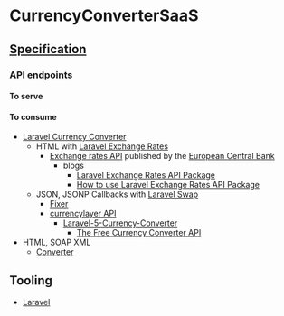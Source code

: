 # CurrencyConverterSaaS

## [Specification](https://github.com/noud/CurrencyConverterSaaS/blob/master/docs/VCN_Development_-_Assignment.pdf)

### API endpoints

#### To serve

#### To consume

- [Laravel Currency Converter](https://danielmellum.com/projects/currency-converter)
    - HTML with [Laravel Exchange Rates](https://github.com/ash-jc-allen/laravel-exchange-rates)
        - [Exchange rates API](http://exchangeratesapi.io) published by the [European Central Bank](https://www.ecb.europa.eu)
            - blogs
                - [Laravel Exchange Rates API Package](https://laravel-news.com/laravel-exchange-rates-api-package)
                - [How to use Laravel Exchange Rates API Package](https://vebcodex.com/how-to-use-laravel-exchange-rates-api-package)
    - JSON, JSONP Callbacks with [Laravel Swap](https://github.com/florianv/laravel-swap)
        - [Fixer](https://fixer.io)
        - [currencylayer API](https://currencylayer.com)
            - [Laravel-5-Currency-Converter](https://libraries.io/github/blueskan/Laravel-5-Currency-Converter)
                - [The Free Currency Converter API](https://free.currencyconverterapi.com)
- HTML, SOAP XML
    - [Converter](http://currencyconverter.kowabunga.net/converter.asmx)

## Tooling

- [Laravel](https://github.com/noud/cra-chartjs/blob/master/README_Laravel.md)
